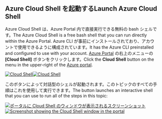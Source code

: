 ## <a name="launch-azure-cloud-shell"></a><span data-ttu-id="42483-101">Azure Cloud Shell を起動する</span><span class="sxs-lookup"><span data-stu-id="42483-101">Launch Azure Cloud Shell</span></span>

<span data-ttu-id="42483-102">Azure Cloud Shell は、Azure Portal 内で直接実行できる無料の bash シェルです。</span><span class="sxs-lookup"><span data-stu-id="42483-102">The Azure Cloud Shell is a free bash shell that you can run directly within the Azure Portal.</span></span> <span data-ttu-id="42483-103">Azure CLI が事前にインストールされており、アカウントで使用できるように構成されています。</span><span class="sxs-lookup"><span data-stu-id="42483-103">It has the Azure CLI preinstalled and configured to use with your account.</span></span> <span data-ttu-id="42483-104">[Azure Portal](https://portal.azure.com) の右上のメニューの **[Cloud Shell]** ボタンをクリックします。</span><span class="sxs-lookup"><span data-stu-id="42483-104">Click the **Cloud Shell** button on the menu in the upper-right of the [Azure portal](https://portal.azure.com).</span></span>

<span data-ttu-id="42483-105">[![Cloud Shell](../media/cloud-shell-try-it/cloud-shell-menu.png)](https://portal.azure.com)</span><span class="sxs-lookup"><span data-stu-id="42483-105">[![Cloud Shell](../media/cloud-shell-try-it/cloud-shell-menu.png)](https://portal.azure.com)</span></span>

<span data-ttu-id="42483-106">このボタンによって対話型のシェルが起動されます。このトピックのすべての手順はこれを使用して実行できます。</span><span class="sxs-lookup"><span data-stu-id="42483-106">The button launches an interactive shell that you can use to run all of the steps in this topic:</span></span>

<span data-ttu-id="42483-107">[![ポータルに Cloud Shell のウィンドウが表示されるスクリーンショット](../media/cloud-shell-try-it/cloud-shell-safari.png)](https://portal.azure.com)</span><span class="sxs-lookup"><span data-stu-id="42483-107">[![Screenshot showing the Cloud Shell window in the portal](../media/cloud-shell-try-it/cloud-shell-safari.png)](https://portal.azure.com)</span></span>